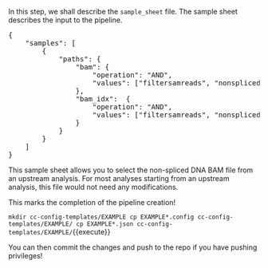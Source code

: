 In this step, we shall describe the `sample_sheet` file. The sample sheet describes the input to the pipeline.

<pre class="file" data-filename="EXAMPLE_sample_sheet.json" data-target="replace">
{
    "samples": [
        {
            "paths": {
                "bam": {
                    "operation": "AND",
                    "values": ["filtersamreads", "nonspliced", "dna"]
                },
                "bam_idx":  {
                    "operation": "AND",
                    "values": ["filtersamreads", "nonspliced", "dna"]
                }
            }
        }
    ]
}
</pre>

This sample sheet allows you to select the non-spliced DNA BAM file from an upstream analysis. For most analyses starting from an upstream analysis, this file would not need any modifications.

This marks the completion of the pipeline creation!

`mkdir cc-config-templates/EXAMPLE
cp EXAMPLE*.config cc-config-templates/EXAMPLE/
cp EXAMPLE*.json cc-config-templates/EXAMPLE/`{{execute}}

You can then commit the changes and push to the repo if you have pushing privileges!